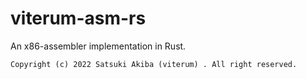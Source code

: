 # viterum-asm-rs

An x86-assembler implementation in Rust.

```
Copyright (c) 2022 Satsuki Akiba (viterum) . All right reserved.
```
